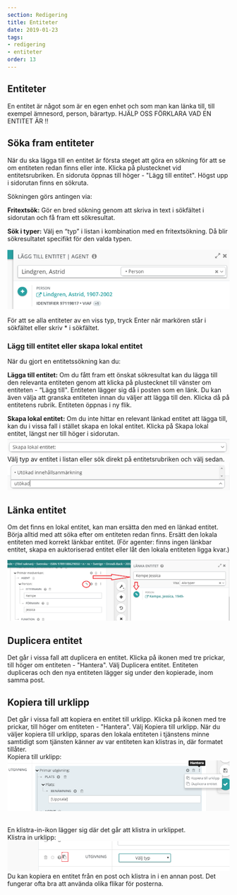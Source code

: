 ```yaml
---
section: Redigering
title: Entiteter
date: 2019-01-23
tags:
- redigering
- entiteter
order: 13
---
```



## Entiteter
En entitet är något som är en egen enhet och som man kan länka till, till exempel ämnesord, person, bärartyp.
HJÄLP OSS FÖRKLARA VAD EN ENTITET ÄR !!

## Söka fram entiteter
När du ska lägga till en entitet är första steget att göra en sökning för att se om entiteten redan finns eller inte. Klicka på plustecknet vid entitetsrubriken. En sidoruta öppnas till höger - "Lägg till entitet". Högst upp i sidorutan finns en sökruta. 

Sökningen görs antingen via:

**Fritextsök:**  Gör en bred sökning genom att skriva in text i sökfältet i sidorutan och få fram ett sökresultat.

**Sök i typer:** Välj en “typ” i listan i kombination med en fritextsökning. Då blir sökresultatet specifikt för den valda typen.  
<br>
![Länka till entitet](lankaentitet.png)  

För att se alla entiteter av en viss typ, tryck Enter när markören står i sökfältet eller skriv * i sökfältet.  

### Lägg till entitet eller skapa lokal entitet
När du gjort en entitetssökning kan du: 

**Lägga till entitet:**
Om du fått fram ett önskat sökresultat kan du lägga till den relevanta entiteten genom att klicka på plustecknet till vänster om entiteten - “Lägg till". Entiteten lägger sig då i posten som en länk. Du kan även välja att granska entiteten innan du väljer att lägga till den. Klicka då på entitetens rubrik. Entiteten öppnas i ny flik.  

**Skapa lokal entitet:**
Om du inte hittar en relevant länkad entitet att lägga till, kan du i vissa fall i stället skapa en lokal entitet. Klicka på Skapa lokal entitet, längst ner till höger i sidorutan.
![Lokal entitet steg 1](lokalentitet1.png)
<br>
Välj typ av entitet i listan eller sök direkt på entitetsrubriken och välj sedan.
![Lokal entitet steg 2](lokalentitet2.png)

## Länka entitet
Om det finns en lokal entitet, kan man ersätta den med en länkad entitet. Börja alltid med att söka efter om entiteten redan finns. Ersätt den lokala entiteten med korrekt länkbar entitet. (För agenter: finns ingen länkbar entitet, skapa en auktoriserad entitet eller låt den lokala entiteten ligga kvar.) 

![Lokal entitet steg 3](lokalentitet3.png)


## Duplicera entitet
Det går i vissa fall att duplicera en entitet. Klicka på ikonen med tre prickar, till höger om entiteten - "Hantera". Välj Duplicera entitet. Entiteten dupliceras och den nya entiteten lägger sig under den kopierade, inom samma post.

## Kopiera till urklipp
Det går i vissa fall att kopiera en entitet till urklipp. Klicka på ikonen med tre prickar, till höger om entiteten - "Hantera". Välj Kopiera till urklipp. När du väljer kopiera till urklipp, sparas den lokala entiteten i tjänstens minne samtidigt som tjänsten känner av var entiteten kan klistras in, där formatet tillåter.  
Kopiera till urklipp:  
![Kopiera till urklipp](kopieraurklipp.png)
<br><br>

 En klistra-in-ikon lägger sig där det går att klistra in urklippet.  
Klistra in urklipp:  
![Klistra in urklipp](klistraurklipp.png)
<br>
Du kan kopiera en entitet från en post och klistra in i en annan post. Det fungerar ofta bra att använda olika flikar för posterna.  
